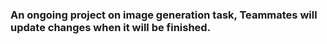 <h3><b>An ongoing project on image generation task, Teammates will update changes when it will be finished.</b></h3>
